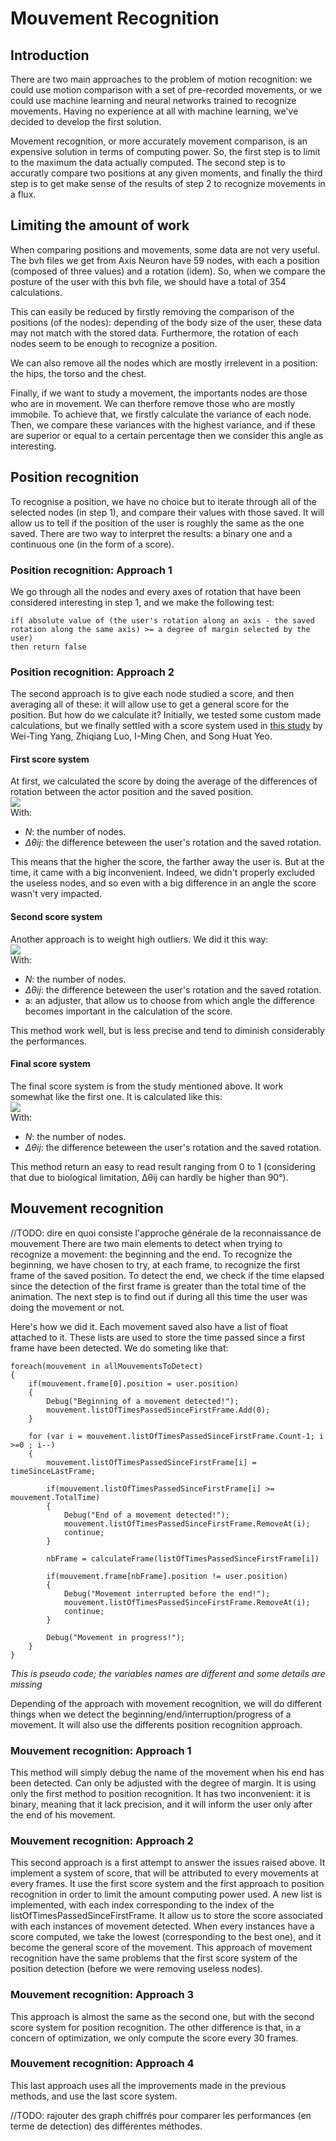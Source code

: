 # Mouvement Recognition

## Introduction

There are two main approaches to the problem of motion recognition: we could use motion comparison with a set of pre-recorded movements, or we could use machine learning and neural networks trained to recognize movements.
Having no experience at all with machine learning, we've decided to develop the first solution.

Movement recognition, or more accurately movement comparison, is an expensive solution in terms of computing power. So, the first step is to limit to the maximum the data actually computed.
The second step is to accuratly compare two positions at any given moments, and finally the third step is to get make sense of the results of step 2 to recognize movements in a flux.

## Limiting the amount of work

When comparing positions and movements, some data are not very useful. The bvh files we get from Axis Neuron have 59 nodes, with each a position (composed of three values) and a rotation (idem). So, when we compare the posture of the user with this bvh file, we should have a total of 354 calculations.

This can easily be reduced by firstly removing the comparison of the positions (of the nodes): depending of the body size of the user, these data may not match with the stored data. Furthermore, the rotation of each nodes seem to be enough to recognize a position.

We can also remove all the nodes which are mostly irrelevent in a position: the hips, the torso and the chest.

Finally, if we want to study a movement, the importants nodes are those who are in movement. We can therfore remove those who are mostly immobile.
To achieve that, we firstly calculate the variance of each node. Then, we compare these variances with the highest variance, and if these are superior or equal to a certain percentage then we consider this angle as interesting.

## Position recognition

To recognise a position, we have no choice but to iterate through all of the selected nodes (in step 1), and compare their values with those saved. It will allow us to tell if the position of the user is roughly the same as the one saved.
There are two way to interpret the results: a binary one and a continuous one (in the form of a score).

### Position recognition: Approach 1

We go through all the nodes and every axes of rotation that have been considered interesting in step 1, and we make the following test:

    if( absolute value of (the user's rotation along an axis - the saved rotation along the same axis) >= a degree of margin selected by the user)
    then return false


### Position recognition: Approach 2

The second approach is to give each node studied a score, and then averaging all of these: it will allow use to get a general score for the position. But how do we calculate it? Initially, we tested some custom made calculations, but we finally settled with a score system used in [this study](https://www.researchgate.net/publication/226380251_A_Method_for_Comparing_Human_Postures_from_Motion_Capture_Data) by Wei-Ting Yang, Zhiqiang Luo, I-Ming Chen, and Song Huat Yeo.

#### First score system

At first, we calculated the score by doing the average of the differences of rotation between the actor position and the saved position.
<br><img src="https://render.githubusercontent.com/render/math?math=score\=\frac{\sum_{i=0}^{N}(\sum_{j=x}^{z} \Delta\theta\ij)}{N\times360\times3}\times100">
<br>With:
* _N_: the number of nodes.
* _∆θij_: the difference beteween the user's rotation and the saved rotation.

This means that the higher the score, the farther away the user is.
But at the time, it came with a big inconvenient. Indeed, we didn't properly excluded the useless nodes, and so even with a big difference in an angle the score wasn't very impacted.

#### Second score system

Another approach is to weight high outliers. We did it this way:
<br><img src="https://render.githubusercontent.com/render/math?math=score\=\sum_{i=0}^{N}(\sum_{j=x}^{z} (a\times\Delta\theta\ij)^2)">
<br>With:
* _N_: the number of nodes.
* _∆θij_: the difference beteween the user's rotation and the saved rotation.
* a: an adjuster, that allow us to choose from which angle the difference becomes important in the calculation of the score.

This method work well, but is less precise and tend to diminish considerably the performances.

#### Final score system

The final score system is from the study mentioned above. It work somewhat like the first one. It is calculated like this:
<br><img src="https://render.githubusercontent.com/render/math?math=score\=\frac{\sum_{i=0}^{N}[\sum_{j=x}^{z} (1-\frac{\Delta\theta\ij}{90})]/3}{N}">
<br>With:
* _N_: the number of nodes.
* _∆θij_: the difference beteween the user's rotation and the saved rotation.

This method return an easy to read result ranging from 0 to 1 (considering that due to biological limitation,  ∆θij can hardly be higher than 90°).

## Mouvement recognition

//TODO: dire en quoi consiste l'approche générale de la reconnaissance de mouvement
There are two main elements to detect when trying to recognize a movement: the beginning and the end. 
To recognize the beginning, we have chosen to try, at each frame, to recognize the first frame of the saved position. 
To detect the end, we check if the time elapsed since the detection of the first frame is greater than the total time of the animation.
The next step is to find out if during all this time the user was doing the movement or not.

Here's how we did it. Each movement saved also have a list of float attached to it. These lists are used to store the time passed since a first frame have been detected. We do someting like that:
    
    foreach(mouvement in allMouvementsToDetect)
    {
        if(mouvement.frame[0].position = user.position)
        {
            Debug("Beginning of a movement detected!");
            mouvement.listOfTimesPassedSinceFirstFrame.Add(0);
        }
        
        for (var i = mouvement.listOfTimesPassedSinceFirstFrame.Count-1; i >=0 ; i--)
        {
            mouvement.listOfTimesPassedSinceFirstFrame[i] = timeSinceLastFrame;
            
            if(mouvement.listOfTimesPassedSinceFirstFrame[i] >= mouvement.TotalTime)
            {
                Debug("End of a movement detected!");
                mouvement.listOfTimesPassedSinceFirstFrame.RemoveAt(i);
                continue;
            }
            
            nbFrame = calculateFrame(listOfTimesPassedSinceFirstFrame[i])
            
            if(mouvement.frame[nbFrame].position != user.position)
            {
                Debug("Movement interrupted before the end!");
                mouvement.listOfTimesPassedSinceFirstFrame.RemoveAt(i);
                continue;
            }
            
            Debug("Movement in progress!");
        }
    }
_This is pseudo code; the variables names are different and some details are missing_

Depending of the approach with movement recognition, we will do different things when we detect the beginning/end/interruption/progress of a movement. It will also use the differents position recognition approach.

### Mouvement recognition: Approach 1

This method will simply debug the name of the movement when his end has been detected. Can only be adjusted with the degree of margin. It is using only the first method to position recognition. 
It has two inconvenient: it is binary, meaning that it lack precision, and it will inform the user only after the end of his movement.

### Mouvement recognition: Approach 2

This second approach is a first attempt to answer the issues raised above. It implement a system of score, that will be attributed to every movements at every frames.
It use the first score system and the first approach to position recognition in order to limit the amount computing power used.
A new list is implemented, with each index corresponding to the index of the listOfTimesPassedSinceFirstFrame. It allow us to store the score associated with each instances of movement detected.
When every instances have a score computed, we take the lowest (corresponding to the best one), and it become the general score of the movement.
This approach of movement recognition have the same problems that the first score system of the position detection (before we were removing useless nodes).

### Mouvement recognition: Approach 3

This approach is almost the same as the second one, but with the second score system for position recognition. The other difference is that, in a concern of optimization, we only compute the score every 30 frames.

### Mouvement recognition: Approach 4

This last approach uses all the improvements made in the previous methods, and use the last score system.




//TODO: rajouter des graph chiffrés pour comparer les performances (en terme de detection) des différentes méthodes.
